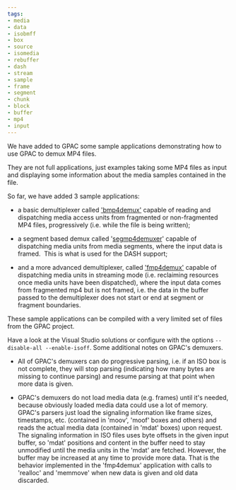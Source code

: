 ```yaml
---
tags:
- media
- data
- isobmff
- box
- source
- isomedia
- rebuffer
- dash
- stream
- sample
- frame
- segment
- chunk
- block
- buffer
- mp4
- input
---
```



We have added to GPAC some sample applications demonstrating how to use GPAC to demux MP4 files. 

They are not full applications, just examples taking some MP4 files as input and displaying some information about the media samples contained in the file. 

So far, we have added 3 sample applications:

*   a basic demultiplexer called ['bmp4demux'](https://github.com/gpac/gpac/tree/master/applications/testapps/bmp4demux/main.c) capable of reading and dispatching media access units from fragmented or non-fragmented MP4 files, progressively (i.e. while the file is being written);

*   a segment based demux called '[segmp4demuxer](https://github.com/gpac/gpac/tree/master/applications/testapps/segmp4demux/main.c)' capable of dispatching media units from media segments, where the input data is framed.  This is what is used for the DASH support;
*   and a more advanced demultiplexer, called ['fmp4demux'](https://github.com/gpac/gpac/tree/master/applications/testapps/fmp4demux/main.c) capable of dispatching media units in streaming mode (i.e. reclaiming resources once media units have been dispatched), where the input data comes from fragmented mp4 but is not framed, i.e. the data in the buffer passed to the demultiplexer does not start or end at segment or fragment boundaries.

These sample applications can be compiled with a very limited set of files from the GPAC project.

Have a look at the Visual Studio solutions or configure with the options `--disable-all --enable-isoff`. Some additional notes on GPAC's demuxers.

*   All of GPAC's demuxers can do progressive parsing, i.e. if an ISO box is not complete, they will stop parsing (indicating how many bytes are missing to continue parsing) and resume parsing at that point when more data is given.

*   GPAC's demuxers do not load media data (e.g. frames) until it's needed, because obviously loaded media data could use a lot of memory. GPAC's parsers just load the signaling information like frame sizes, timestamps, etc. (contained in 'moov', 'moof' boxes and others) and reads the actual media data (contained in 'mdat' boxes) upon request. The signaling information in ISO files uses byte offsets in the given input buffer, so 'mdat' positions and content in the buffer need to stay unmodified until the media units in the 'mdat' are fetched. However, the buffer may be increased at any time to provide more data. That is the behavior implemented in the 'fmp4demux' application with calls to 'realloc' and 'memmove' when new data is given and old data discarded.
